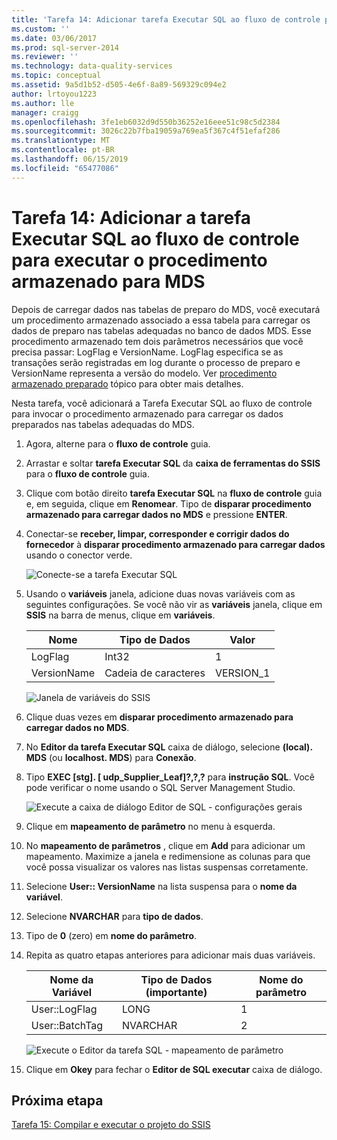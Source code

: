 ```yaml
---
title: 'Tarefa 14: Adicionar tarefa Executar SQL ao fluxo de controle para executar o procedimento armazenado para MDS | Microsoft Docs'
ms.custom: ''
ms.date: 03/06/2017
ms.prod: sql-server-2014
ms.reviewer: ''
ms.technology: data-quality-services
ms.topic: conceptual
ms.assetid: 9a5d1b52-d505-4e6f-8a89-569329c094e2
author: lrtoyou1223
ms.author: lle
manager: craigg
ms.openlocfilehash: 3fe1eb6032d9d550b36252e16eee51c98c5d2384
ms.sourcegitcommit: 3026c22b7fba19059a769ea5f367c4f51efaf286
ms.translationtype: MT
ms.contentlocale: pt-BR
ms.lasthandoff: 06/15/2019
ms.locfileid: "65477086"
---
```

# <a name="task-14-adding-execute-sql-task-to-control-flow-to-run-the-stored-procedure-for-mds"></a>Tarefa 14: Adicionar a tarefa Executar SQL ao fluxo de controle para executar o procedimento armazenado para MDS
  Depois de carregar dados nas tabelas de preparo do MDS, você executará um procedimento armazenado associado a essa tabela para carregar os dados de preparo nas tabelas adequadas no banco de dados MDS. Esse procedimento armazenado tem dois parâmetros necessários que você precisa passar: LogFlag e VersionName. LogFlag especifica se as transações serão registradas em log durante o processo de preparo e VersionName representa a versão do modelo. Ver [procedimento armazenado preparado](https://msdn.microsoft.com/library/hh231028.aspx) tópico para obter mais detalhes.  
  
 Nesta tarefa, você adicionará a Tarefa Executar SQL ao fluxo de controle para invocar o procedimento armazenado para carregar os dados preparados nas tabelas adequadas do MDS.  
  
1.  Agora, alterne para o **fluxo de controle** guia.  
  
2.  Arrastar e soltar **tarefa Executar SQL** da **caixa de ferramentas do SSIS** para o **fluxo de controle** guia.  
  
3.  Clique com botão direito **tarefa Executar SQL** na **fluxo de controle** guia e, em seguida, clique em **Renomear**. Tipo de **disparar procedimento armazenado para carregar dados no MDS** e pressione **ENTER**.  
  
4.  Conectar-se **receber, limpar, corresponder e corrigir dados do fornecedor** à **disparar procedimento armazenado para carregar dados** usando o conector verde.  
  
     ![Conecte-se a tarefa Executar SQL](../../2014/tutorials/media/et-addingesqltasktocftorunthespformds-01.jpg "conecte-se a tarefa Executar SQL")  
  
5.  Usando o **variáveis** janela, adicione duas novas variáveis com as seguintes configurações. Se você não vir as **variáveis** janela, clique em **SSIS** na barra de menus, clique em **variáveis**.  
  
    |Nome|Tipo de Dados|Valor|  
    |----------|---------------|-----------|  
    |LogFlag|Int32|1|  
    |VersionName|Cadeia de caracteres|VERSION_1|  
  
     ![Janela de variáveis do SSIS](../../2014/tutorials/media/et-addingesqltasktocftorunthespformds-02.jpg "janela variáveis do SSIS")  
  
6.  Clique duas vezes em **disparar procedimento armazenado para carregar dados no MDS**.  
  
7.  No **Editor da tarefa Executar SQL** caixa de diálogo, selecione **(local). MDS** (ou **localhost. MDS**) para **Conexão**.  
  
8.  Tipo **EXEC [stg]. [ udp_Supplier_Leaf]?,?,?** para **instrução SQL**. Você pode verificar o nome usando o SQL Server Management Studio.  
  
     ![Execute a caixa de diálogo Editor de SQL - configurações gerais](../../2014/tutorials/media/et-addingesqltasktocftorunthespformds-03.jpg "executar caixa de diálogo Editor de SQL - configurações gerais")  
  
9. Clique em **mapeamento de parâmetro** no menu à esquerda.  
  
10. No **mapeamento de parâmetros** , clique em **Add** para adicionar um mapeamento. Maximize a janela e redimensione as colunas para que você possa visualizar os valores nas listas suspensas corretamente.  
  
11. Selecione **User:: VersionName** na lista suspensa para o **nome da variável**.  
  
12. Selecione **NVARCHAR** para **tipo de dados**.  
  
13. Tipo de **0** (zero) em **nome do parâmetro**.  
  
14. Repita as quatro etapas anteriores para adicionar mais duas variáveis.  
  
    |Nome da Variável|Tipo de Dados (importante)|Nome do parâmetro|  
    |-------------------|-----------------------------|--------------------|  
    |User::LogFlag|LONG|1|  
    |User::BatchTag|NVARCHAR|2|  
  
     ![Execute o Editor da tarefa SQL - mapeamento de parâmetro](../../2014/tutorials/media/et-addingesqltasktocftorunthespformds-04.jpg "executar Editor da tarefa SQL - mapeamento de parâmetro")  
  
15. Clique em **Okey** para fechar o **Editor de SQL executar** caixa de diálogo.  
  
## <a name="next-step"></a>Próxima etapa  
 [Tarefa 15: Compilar e executar o projeto do SSIS](../../2014/tutorials/task-15-building-and-running-the-ssis-project.md)  
  
  
